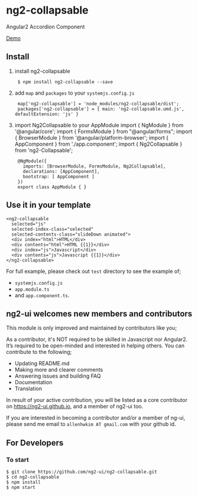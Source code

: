 # ng2-collapsable
Angular2 Accordion Component 

<a href="https://ng2-ui.github.io/#/accordion">
  Demo
</a>

## Install

1. install ng2-collapsable

        $ npm install ng2-collapsable --save

2. add `map` and `packages` to your `systemjs.config.js`

        map['ng2-collapsable'] = 'node_modules/ng2-collapsable/dist';
        packages['ng2-collapsable'] = { main: 'ng2-collapsable.umd.js', defaultExtension: 'js' }

3. import Ng2Collapsable to your AppModule
        import { NgModule } from '@angular/core';
        import { FormsModule } from "@angular/forms";
        import { BrowserModule  } from '@angular/platform-browser';
        import { AppComponent } from './app.component';
        import { Ng2Collapsable } from 'ng2-Collapsable';
        
        @NgModule({
          imports: [BrowserModule, FormsModule, Ng2Collapsable],
          declarations: [AppComponent],
          bootstrap: [ AppComponent ]
        })
        export class AppModule { }

## Use it in your template
 
    <ng2-collapsable
      selected="js"
      selected-index-class="selected"
      selected-contents-class="slideDown animated">
      <div index="html">HTML</div>
      <div contents="html">HTML {{1}}</div>
      <div index="js">Javascript</div>
      <div contents="js">Javascript {{1}}</div>
    </ng2-collapsable>
         
For full example, please check out `test` directory to see the example of;

  - `systemjs.config.js`
  - `app.module.ts`
  -  and `app.component.ts`.

## **ng2-ui** welcomes new members and contributors

This module is only improved and maintained by contributors like you;

As a contributor, it's NOT required to be skilled in Javascript nor Angular2. 
It’s required to be open-minded and interested in helping others.
You can contribute to the following;

  * Updating README.md
  * Making more and clearer comments
  * Answering issues and building FAQ
  * Documentation
  * Translation

In result of your active contribution, you will be listed as a core contributor
on https://ng2-ui.github.io, and a member of ng2-ui too.

If you are interested in becoming a contributor and/or a member of ng-ui,
please send me email to `allenhwkim AT gmail.com` with your github id. 

## For Developers

### To start

    $ git clone https://github.com/ng2-ui/ng2-collapsable.git
    $ cd ng2-collapsable
    $ npm install
    $ npm start

